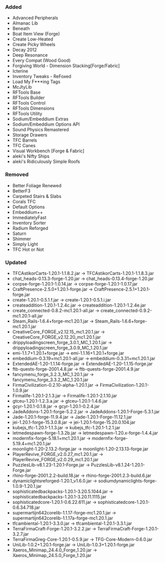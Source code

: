 ### Added
- Advanced Peripherals
- Almanac Lib
- Beneath
- Boat Item View (Forge)
- Create Low-Heated
- Create Picky Wheels
- Decay 2012
- Deep Resonance
- Every Compat (Wood Good)
- Forgiving World - Dimension Stacking[Forge/Fabric]
- Icterine
- Inventory Tweaks - ReFoxed
- Load My F***ing Tags
- McJtyLib
- RFTools Base
- RFTools Builder
- RFTools Control
- RFTools Dimensions
- RFTools Utility
- Sodium/Embeddium Extras
- Sodium/Embeddium Options API
- Sound Physics Remastered
- Storage Drawers
- TFC Barrels
- TFC Canes
- Visual Workbench [Forge & Fabric]
- aleki's Nifty Ships
- aleki's Ridiculously Simple Roofs

### Removed
- Better Foliage Renewed
- BetterF3
- Carpeted Stairs & Slabs
- Corals TFC
- Default Options
- Embeddium++
- ImmediatelyFast
- Inventory Sorter
- Radium Reforged
- Saturn
- Shimmer
- Simply Light
- TFC Hot or Not

### Updated
- TFCAstikorCarts-1.20.1-1.1.8.2.jar               -> TFCAstikorCarts-1.20.1-1.1.8.3.jar
- chat_heads-0.13.3-forge-1.20.jar                 -> chat_heads-0.13.4-forge-1.20.jar
- corpse-forge-1.20.1-1.0.14.jar                   -> corpse-forge-1.20.1-1.0.17.jar
- CraftPresence-2.5.0+1.20.1-forge.jar             -> CraftPresence-2.5.1+1.20.1-forge.jar
- create-1.20.1-0.5.1.f.jar                        -> create-1.20.1-0.5.1.i.jar
- createaddition-1.20.1-1.2.4c.jar                 -> createaddition-1.20.1-1.2.4e.jar
- create_connected-0.8.2-mc1.20.1-all.jar          -> create_connected-0.9.2-mc1.20.1-all.jar
- Steam_Rails-1.6.4+forge-mc1.20.1.jar             -> Steam_Rails-1.6.6+forge-mc1.20.1.jar
- CreativeCore_FORGE_v2.12.15_mc1.20.1.jar         -> CreativeCore_FORGE_v2.12.20_mc1.20.1.jar
- drippyloadingscreen_forge_3.0.1_MC_1.20.1.jar    -> drippyloadingscreen_forge_3.0.9_MC_1.20.1.jar
- emi-1.1.7+1.20.1+forge.jar                       -> emi-1.1.16+1.20.1+forge.jar
- embeddium-0.3.19+mc1.20.1-all.jar                -> embeddium-0.3.31+mc1.20.1.jar
- ExtendedAE-1.20-1.1.14-forge.jar                 -> ExtendedAE-1.20-1.1.15-forge.jar
- ftb-quests-forge-2001.4.8.jar                    -> ftb-quests-forge-2001.4.9.jar
- fancymenu_forge_3.2.3_MC_1.20.1.jar              -> fancymenu_forge_3.3.2_MC_1.20.1.jar
- FirmaCivilization-0.2.10-alpha-1.20.1.jar        -> FirmaCivilization-1.20.1-1.0.9.jar
- Firmalife-1.20.1-2.1.3.jar                       -> Firmalife-1.20.1-2.1.10.jar
- gtceu-1.20.1-1.2.3.a.jar                         -> gtceu-1.20.1-1.4.6.jar
- gcyr-1.20.1-0.1.8.jar                            -> gcyr-1.20.1-0.2.4.jar
- JadeAddons-1.20.1-forge-5.2.2.jar                -> JadeAddons-1.20.1-Forge-5.3.1.jar
- Jade-1.20.1-forge-11.9.4.jar                     -> Jade-1.20.1-Forge-11.12.1.jar
- jei-1.20.1-forge-15.3.0.8.jar                    -> jei-1.20.1-forge-15.20.0.104.jar
- kubejs_tfc-1.20.1-1.1.3.jar                      -> kubejs_tfc-1.20.1-1.2.1.jar
- letmedespawn-forge-1.3.2b.jar                    -> letmedespawn-1.20.x-forge-1.4.4.jar
- modernfix-forge-5.18.1+mc1.20.1.jar              -> modernfix-forge-5.19.4+mc1.20.1.jar
- moonlight-1.20-2.13.2-forge.jar                  -> moonlight-1.20-2.13.13-forge.jar
- PlayerRevive_FORGE_v2.0.27_mc1.20.1.jar          -> PlayerRevive_FORGE_v2.0.29_mc1.20.1.jar
- PuzzlesLib-v8.1.23-1.20.1-Forge.jar              -> PuzzlesLib-v8.1.24-1.20.1-Forge.jar
- rhino-forge-2001.2.2-build.18.jar                -> rhino-forge-2001.2.3-build.6.jar
- dynamiclightsreforged-1.20.1_v1.6.0.jar          -> sodiumdynamiclights-forge-1.0.9-1.20.1.jar
- sophisticatedbackpacks-1.20.1-3.20.5.1044.jar    -> sophisticatedbackpacks-1.20.1-3.20.11.1115.jar
- sophisticatedcore-1.20.1-0.6.22.611.jar          -> sophisticatedcore-1.20.1-0.6.34.718.jar
- supermartijn642corelib-1.1.17-forge-mc1.20.1.jar -> supermartijn642corelib-1.1.17a-forge-mc1.20.1.jar
- tfcambiental-1.20.1-3.3.0.jar                    -> tfcambiental-1.20.1-3.3.1.jar
- TerraFirmaCraft-Forge-1.20.1-3.2.2.jar           -> TerraFirmaCraft-Forge-1.20.1-3.2.7.jar
- TerraFirmaGreg-Core-1.20.1-0.5.9.jar             -> TFG-Core-Modern-0.6.0.jar
- UniLib-1.0.2+1.20.1-forge.jar                    -> UniLib-1.0.3+1.20.1-forge.jar
- Xaeros_Minimap_24.4.0_Forge_1.20.jar             -> Xaeros_Minimap_24.5.0_Forge_1.20.jar
